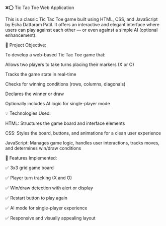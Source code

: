 ❌⭕ Tic Tac Toe Web Application

This is a classic Tic Tac Toe game built using HTML, CSS, and JavaScript by Esha Dattaram Patil. It offers an interactive and elegant interface where users can play against each other — or even against a simple AI (optional enhancement).

🔸 Project Objective:

To develop a web-based Tic Tac Toe game that:

Allows two players to take turns placing their markers (X or O)

Tracks the game state in real-time

Checks for winning conditions (rows, columns, diagonals)

Declares the winner or draw

Optionally includes AI logic for single-player mode

💡 Technologies Used:

HTML: Structures the game board and interface elements

CSS: Styles the board, buttons, and animations for a clean user experience

JavaScript: Manages game logic, handles user interactions, tracks moves, and determines win/draw conditions

🧠 Features Implemented:

✅ 3x3 grid game board

✅ Player turn tracking (X and O)

✅ Win/draw detection with alert or display

✅ Restart button to play again

✅  AI mode for single-player experience

✅ Responsive and visually appealing layout

